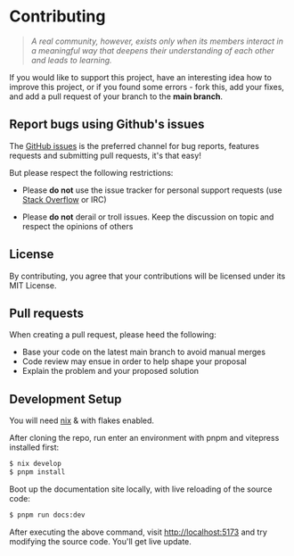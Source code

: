 # Contributing

> _A real community, however, exists only when its members interact in a meaningful way that deepens their understanding of each other and leads to learning._

If you would like to support this project, have an interesting idea how to improve this project, or if you found some errors - fork this, add your fixes, and add a pull request of your branch to the **main branch**.

## Report bugs using Github's issues

The [GitHub issues](https://github.com/ryan4yin/nixos-and-flakes-book/issues) is
the preferred channel for bug reports, features requests and submitting pull requests, it's that easy!

But please respect the following restrictions:

- Please **do not** use the issue tracker for personal support requests (use
  [Stack Overflow](https://stackoverflow.com) or IRC)

- Please **do not** derail or troll issues. Keep the discussion on topic and
  respect the opinions of others

## License

By contributing, you agree that your contributions will be licensed under its MIT License.

## Pull requests

When creating a pull request, please heed the following:

- Base your code on the latest main branch to avoid manual merges
- Code review may ensue in order to help shape your proposal
- Explain the problem and your proposed solution

## Development Setup

You will need [nix](https://github.com/NixOS/nix) & with flakes enabled.

After cloning the repo, run enter an environment with pnpm and vitepress installed first:

```sh
$ nix develop
$ pnpm install
```

Boot up the documentation site locally, with live reloading of the source code:

```sh
$ pnpm run docs:dev
```

After executing the above command, visit <http://localhost:5173> and try modifying the source code. You'll get live update.

